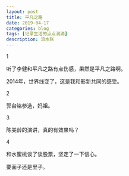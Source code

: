 ```yaml
---
layout: post
title: 平凡之路
date: 2019-04-17
categories: blog
tags: [记录生活的点点滴滴]
description: 流水账
---
```


1 

听了李健和平凡之路有点伤感，果然是平凡之路啊。

2014年，世界线变了，这是我和影新共同的感受。

2

郭台铭参选，妈祖。

3

陈美龄的演讲，真的有效果吗？

4

和水蜜桃谈了谈股票，坚定了一下信心。

要面子还是里子。














